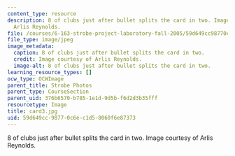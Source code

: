 ```yaml
---
content_type: resource
description: 8 of clubs just after bullet splits the card in two. Image courtesy of
  Arlis Reynolds.
file: /courses/6-163-strobe-project-laboratory-fall-2005/59d649cc98770c6ec1d58060f6e87373_card3.jpg
file_type: image/jpeg
image_metadata:
  caption: 8 of clubs just after bullet splits the card in two.
  credit: Image courtesy of Arlis Reynolds.
  image-alt: 8 of clubs just after bullet splits the card in two.
learning_resource_types: []
ocw_type: OCWImage
parent_title: Strobe Photos
parent_type: CourseSection
parent_uid: 376b6570-b785-1e1d-9d5b-f6d2d3b35fff
resourcetype: Image
title: card3.jpg
uid: 59d649cc-9877-0c6e-c1d5-8060f6e87373
---
```

8 of clubs just after bullet splits the card in two. Image courtesy of Arlis Reynolds.

